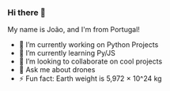 ### Hi there 👋

My name is João, and I'm from Portugal! 

- 🔭 I’m currently working on Python Projects
- 🌱 I’m currently learning Py/JS
- 👯 I’m looking to collaborate on cool projects
- 💬 Ask me about drones
- ⚡ Fun fact: Earth weight is 5,972 × 10^24 kg
